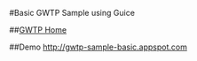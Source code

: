 #Basic GWTP Sample using Guice

##[GWTP Home](https://github.com/ArcBees/GWTP)

##Demo
http://gwtp-sample-basic.appspot.com
